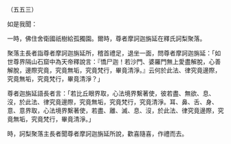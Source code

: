 （五五三）

如是我聞：

一時，佛住舍衛國祇樹給孤獨園。爾時，尊者摩訶迦旃延在釋氏訶梨聚落。

聚落主長者詣尊者摩訶迦旃延所，稽首禮足，退坐一面，問尊者摩訶迦旃延：「如世尊界隔山石窟中為天帝釋說言：『憍尸迦！若沙門、婆羅門無上愛盡解脫，心善解脫，邊際究竟，究竟無垢，究竟梵行，畢竟清淨。』云何於此法、律究竟邊際，究竟無垢，究竟梵行，畢竟清淨？」

尊者迦旃延語長者言：「若比丘眼界取，心法境界繫著使，彼若盡、無欲、息、沒，於此法、律究竟邊際，究竟無垢，究竟梵行，究竟清淨。耳、鼻、舌、身、意、意界取，心法境界繫著使，若盡、離、滅、息、沒，於此法、律究竟邊際，究竟無垢，究竟梵行，畢竟清淨。」

時，訶梨聚落主長者聞尊者摩訶迦旃延所說，歡喜隨喜，作禮而去。





